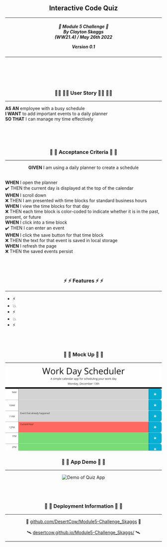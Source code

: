 <h2 align="center">Interactive Code Quiz</h2>

---

<div align="center">

<h5 align="center">

💼 Module 5 Challenge 💼<br>
By Clayton Skaggs<br>
(WW21.4) / May 26th 2022

Version 0.1</h5>
</div>

---

<br>
<br>
<br>
<br>

<h3 align="center">🧙‍♂️ 🧙‍♂️ User Story 🧙‍♂️ 🧙‍♂️</h3>

----

<p><b>AS AN</b> employee with a busy schedule<br>
<b>I WANT</b> to add important events to a daily planner<br>
<b>SO THAT</b> I can manage my time effectively</p>

<br>
<br>
<br>

<h3 align="center">🌟 🌟 Acceptance Criteria 🌟 🌟</h3>

---
<p align="center"> <b>GIVEN</b> I am using a daily planner to create a schedule<br><br></p>
<p align="left"><b>WHEN</b> I open the planner<br>
✔️ THEN the current day is displayed at the top of the calendar<br>
<b>WHEN</b> I scroll down <br>
❌ THEN I am presented with time blocks for standard business hours<br>
<b>WHEN</b> I view the time blocks for that day <br>
❌ THEN each time block is color-coded to indicate whether it is in the past, present, or future<br>
<b>WHEN</b> I click into a time block<br>
✔️ THEN I can enter an event<br>
<b>WHEN</b> I click the save button for that time block<br>
❌ THEN the text for that event is saved in local storage<br>
<b>WHEN</b> I refresh the page<br>
❌ THEN the saved events persist<br>
<br>
<br>
<br>

<h3 align="center">⚡ ⚡ Features ⚡ ⚡</h3>

---

<ul>
  <li>⚡ </li>
  <li>💥 </li>
  <li>⚡ </li>
  <li>💥 </li>
  <li>⚡ </li>
</ul>

<br>
<br>

<h3 align="center">💼 💼 Mock Up 💼 💼</h3>

---
<p align="center">
  <img src="./devNotes/mock_up_Demo.gif" alt="Mock up demo of Quiz App")
</p>

<h3 align="center">💼 💼 App Demo 💼 💼</h3>

---
<p align="center">
  <img src="./devNotes/Final_Demo.gif" alt="Demo of Quiz App")
</p>

<br>
<br>
<br>
<br>

<h3 align="center">📡 📡 Deployment Information 📡 📡</h3>

---

<div align="center">
🚀 <a href="https://github.com/DesertCow/Module5-Challenge_Skaggs">github.com/DesertCow/Module5-Challenge_Skaggs</a> 🚀
<br>
<br>
🛰️ <a href="https://desertcow.github.io/Module5-Challenge_Skaggs">desertcow.github.io/Module5-Challenge_Skaggs/</a> 🛰️
</div>

---

<br>
<br>
